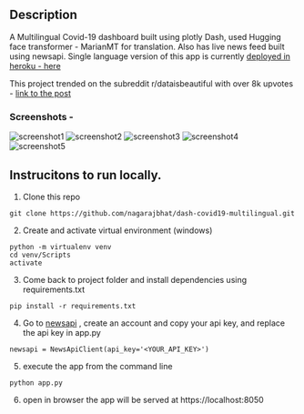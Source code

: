 ## Description
A Multilingual Covid-19 dashboard built using plotly Dash, used Hugging face transformer - MarianMT for translation.
Also has live news feed built using newsapi.
Single language version of this app is currently [deployed in heroku - here](https://dash-covid19-multilingual.herokuapp.com/)

This project trended on the subreddit r/dataisbeautiful with over 8k upvotes - [link to the post](https://www.reddit.com/r/dataisbeautiful/comments/hxlew9/i_am_building_a_multilingual_covid19_dashboard/)

### Screenshots - 

![screenshot1](https://github.com/nagarajbhat/dash-covid19-multilingual/blob/master/screenshots/screenshot1.PNG)
![screenshot2](https://github.com/nagarajbhat/dash-covid19-multilingual/blob/master/screenshots/screenshot2.PNG)
![screenshot3](https://github.com/nagarajbhat/dash-covid19-multilingual/blob/master/screenshots/screenshot3.PNG)
![screenshot4](https://github.com/nagarajbhat/dash-covid19-multilingual/blob/master/screenshots/screenshot4.PNG)
![screenshot5](https://github.com/nagarajbhat/dash-covid19-multilingual/blob/master/screenshots/screenshot6.PNG)


## Instrucitons to run locally.
1. Clone this repo
```
git clone https://github.com/nagarajbhat/dash-covid19-multilingual.git
```

2. Create and activate virtual environment (windows)
```
python -m virtualenv venv
cd venv/Scripts
activate
```

3. Come back to project folder and install dependencies using requirements.txt
```
pip install -r requirements.txt
```

4. Go to [newsapi](https://newsapi.org/docs) , create an account and copy your api key, and replace the api key in app.py 
```
newsapi = NewsApiClient(api_key='<YOUR_API_KEY>')
```

5. execute the app from the command line
```
python app.py
```

6. open in browser
the app will be served at https://localhost:8050
